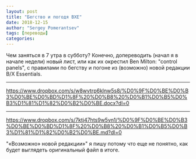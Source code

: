 ```yaml
---
layout: post
title: "Бегство и погодя BXE"
date: 2018-12-15
author: "Sergey Pomerantsev"
tags: [переводы]
categories:
---
```


Чем заняться в 7 утра в субботу? Конечно, допереводить (начал я в начале недели) новый лист, или как их окрестил Ben Milton: "control panels", с правилами по бегству и погоне из (возможно) новой  редакции B/X Essentials.

----------
<https://www.dropbox.com/s/w8wvtrp6klnw5s8/%D0%9F%D0%BE%D0%B3%D0%BE%D0%BD%D1%8F%20%D0%B8%20%D0%B1%D0%B5%D0%B3%D1%81%D1%82%D0%B2%D0%BE.docx?dl=0>

----------
<https://www.dropbox.com/s/7ktj47hts9w5vn1/%D0%9F%D0%BE%D0%B3%D0%BE%D0%BD%D1%8F%20%D0%B8%20%D0%B1%D0%B5%D0%B3%D1%81%D1%82%D0%B2%D0%BE.md?dl=0>

"«Возможно» новой редакции»" я пишу потому что еще не понятно, как будет выглядеть оригинальный файл в итоге.
